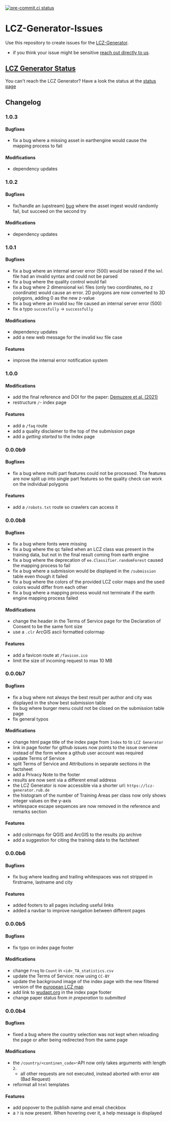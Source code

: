 [![pre-commit.ci status](https://results.pre-commit.ci/badge/github/RUBclim/LCZ-Generator-Issues/master.svg)](https://results.pre-commit.ci/latest/github/RUBclim/LCZ-Generator-Issues/master)

# LCZ-Generator-Issues

Use this repository to create issues for the [LCZ-Generator](https://lcz-generator.rub.de/).

- if you think your issue might be sensitive [reach out directly to us](mailto:info@wudapt.org).

## [LCZ Generator Status](https://hetrixtools.com/r/34989feee57529ebe9c7c3a96d3e1bbe/)

You can't reach the LCZ Generator? Have a look the status at the [status page](https://hetrixtools.com/r/34989feee57529ebe9c7c3a96d3e1bbe/)

## Changelog

### 1.0.3

#### Bugfixes

- fix a bug where a missing asset in earthengine would cause the mapping process to fail

#### Modifications

- dependency updates

### 1.0.2

#### Bugfixes

- fix/handle an (upstream) [bug](https://issuetracker.google.com/u/1/issues/188576299) where the asset ingest would randomly fail, but succeed on the second try

#### Modifications

- dependency updates

### 1.0.1

#### Bugfixes

- fix a bug where an internal server error (500) would be raised if the `kml` file had an invalid syntax and could not be parsed
- fix a bug where the quality control would fail
- fix a bug where 2 dimensional `kml` files (only two coordinates, no z coordinate) would cause an error. 2D polygons are now converted to 3D polygons, adding 0 as the new z-value
- fix a bug where an invalid `kmz` file caused an internal server error (500)
- fix a typo `succesfully` &rarr; `successfully`

#### Modifications

- dependency updates
- add a new web message for the invalid `kmz` file case

#### Features

- improve the internal error notification system

### 1.0.0

#### Modifications

- add the final reference and DOI for the paper: [Demuzere et al. (2021)](https://doi.org/10.3389/fenvs.2021.637455)
- restructure `/`- index page

#### Features

- add a `/faq` route
- add a quality disclaimer to the top of the submission page
- add a _getting started_ to the index page

### 0.0.0b9

#### Bugfixes

- fix a bug where multi part features could not be processed. The features are now split up into single part features so the quality check can work on the individual polygons

#### Features

- add a `/robots.txt` route so crawlers can access it

### 0.0.0b8

#### Bugfixes

- fix a bug where fonts were missing
- fix a bug where the qc failed when an LCZ class was present in the training data, but not in the final result coming from earth engine
- fix a bug where the deprecation of `ee.Classifier.randomForest` caused the mapping process to fail
- fix a bug where a submission would be displayed in the `/submission` table even though it failed
- fix a bug where the colors of the provided LCZ color maps and the used colors would differ from each other
- fix a bug where a mapping process would not terminate if the earth engine mapping process failed

#### Modifications

- change the header in the Terms of Service page for the Declaration of Consent to be the same font size
- use a `.clr` ArcGIS ascii formatted colormap

#### Features

- add a favicon route at `/favicon.ico`
- limit the size of incoming request to max 10 MB

### 0.0.0b7

#### Bugfixes

- fix a bug where not always the best result per author and city was displayed in the show best submission table
- fix bug where burger menu could not be closed on the submission table page
- fix general typos

#### Modifications

- change html page title of the index page from `Index` to to `LCZ Generator`
- link in page footer for github issues now points to the issue overview instead of the form where a github user account was required
- update Terms of Service
- split Terms of Service and Attributions in separate sections in the factsheet
- add a Privacy Note to the footer
- results are now sent via a different email address
- the LCZ Generator is now accessible via a shorter url: `https://lcz-generator.rub.de`
- the histogram of the number of Training Areas per class now only shows integer values on the y-axis
- whitespace escape sequences are now removed in the reference and remarks section

#### Features

- add colormaps for QGIS and ArcGIS to the results zip archive
- add a suggestion for citing the training data to the factsheet

### 0.0.0b6

#### Bugfixes

- fix bug where leading and trailing whitespaces was not stripped in firstname, lastname and city

#### Features

- added footers to all pages including useful links
- added a navbar to improve navigation between different pages

### 0.0.0b5

#### Bugfixes

- fix typo on index page footer

#### Modifications

- change `Freq` to `Count` in `<id>_TA_statistics.csv`
- update the Terms of Service: now using `CC-BY`
- update the background image of the index page with the new filtered version of the [european LCZ map](https://figshare.com/s/db6203e0a806816c6f22)
- add link to [wudapt.org](http://wudapt.org) in the index page footer
- change paper status from _in preperation_ to _submitted_

### 0.0.0b4

#### Bugfixes

- fixed a bug where the country selection was not kept when reloading the page or after being redirected from the same page

#### Modifications

- the `/country/<continen_code>`-API now only takes arguments with length `2`.
  - all other requests are not executed, instead aborted with error `400` (Bad Request)
- reformat all `html` templates

#### Features

- add popover to the publish name and email checkbox
- a `?` is now present. When hovering over it, a help message is displayed
